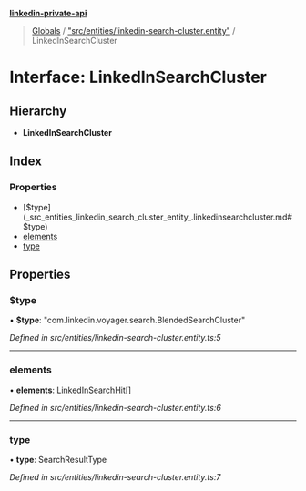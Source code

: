 **[linkedin-private-api](../README.md)**

> [Globals](../globals.md) / ["src/entities/linkedin-search-cluster.entity"](../modules/_src_entities_linkedin_search_cluster_entity_.md) / LinkedInSearchCluster

# Interface: LinkedInSearchCluster

## Hierarchy

* **LinkedInSearchCluster**

## Index

### Properties

* [$type](_src_entities_linkedin_search_cluster_entity_.linkedinsearchcluster.md#$type)
* [elements](_src_entities_linkedin_search_cluster_entity_.linkedinsearchcluster.md#elements)
* [type](_src_entities_linkedin_search_cluster_entity_.linkedinsearchcluster.md#type)

## Properties

### $type

•  **$type**: \"com.linkedin.voyager.search.BlendedSearchCluster\"

*Defined in src/entities/linkedin-search-cluster.entity.ts:5*

___

### elements

•  **elements**: [LinkedInSearchHit](_src_entities_linkedin_search_hit_entity_.linkedinsearchhit.md)[]

*Defined in src/entities/linkedin-search-cluster.entity.ts:6*

___

### type

•  **type**: SearchResultType

*Defined in src/entities/linkedin-search-cluster.entity.ts:7*
